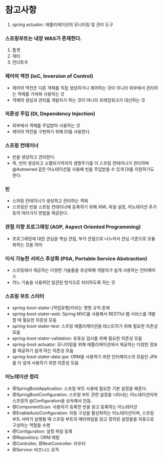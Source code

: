 # 참고사항
1. spring actuator: 애플리케이션의 모니터링 및 관리 도구

### 스프링부트는 내장 WAS가 존재한다.
1. 톰캣
2. 제티
3. 언더토우

### 제어의 역전 (IoC, Inversion of Control)
- 제어의 역전은 다른 객체를 직접 생성하거나 제어하는 것이 아니라 외부에서 관리하는 객체를 가져와 사용하는 것
- 객체의 생성과 관리를 개발자가 하는 것이 아니라 프레임워크가 대신하는 것

### 의존성 주입 (DI, Dependency Injection)
- 외부에서 객체를 주입받아 사용하는 것
- 제어의 역전을 구현하기 위해 DI를 사용한다.

### 스프링 컨테이너
- 빈을 생성하고 관리한다.
- 즉, 빈이 생성되고 소멸되기까지의 생명주기를 이 스프링 컨테이너가 관리하며 @Autowired 같은 어노테이션을 사용해 빈을 주입받을 수 있게 DI를 지원하기도 한다.

### 빈
- 스피링 컨테이너가 생성하고 관리하는 객체
- 스프링은 빈을 스프링 컨테이너에 등록하기 위해 XML 파일 설정, 어노테이션 추가등의 여러가지 방법을 제공한다.

### 관점 지향 프로그래밍 (AOP, Aspect Oriented Programming)
- 프로그래밍에 대한 관심을 핵심 관점, 부가 관점으로 나누어서 관심 기준으로 모듈화하는 것을 의미

### 이식 가능한 서비스 추상화 (PSA, Portable Service Abstraction)
- 스프링에서 제공하는 다양한 기술들을 추상화해 개발자가 쉽게 사용하는 인터페이스
- 어느 기술을 사용하던 일관된 방식으로 처리하도록 하는 것

### 스프링 부트 스타터
- spring-boot-stater-{작업유형}이라는 명명 규칙 존재
- spring-boot-stater-web: Spring MVC를 사용해서 RESTful 웹 서비스를 개발할 때 필요한 의존성 모음
- spring-boot-stater-test: 스프링 애플리케이션을 테스트하기 위해 필요한 의존성 모음
- spring-boot-stater-validation: 유효성 검사를 위해 필요한 의존성 모음
- spring-boot-actuator: 모니터링을 위해 애플리케이션에서 제공하는 다양한 정보를 제공하기 쉽게 하는 의존성 모음
- spring-boot-stater-data-jpa: ORM을 사용하기 위한 인터페이스의 모음인 JPA를 더 쉽게 사용하기 위한 의존성 모음

### 어노테이션 정리
- @SpringBootApplication: 스프링 부트 사용에 필요한 기본 설정을 해준다.
- @SpringBootConfiguration: 스프링 부트 관련 설정을 나타내는 어노테이션이며 스프링의 @Configuration을 상속해서 만듬.
- @ComponentScan: 사용자가 등록한 빈을 읽고 등록하는 어노테이션
- @EnableAutoConfiguration: 자동 구성을 활성화하는 어노테이션이며, 스프링 부트 서버가 실행될 때 스프링 부트의 메타파일을 읽고 정의된 설정들을 자동으로 구성하는 역할을 수행
- @Configuration: 설정 파일 등록
- @Repository: ORM 매핑
- @Controller, @RestController: 라우터
- @Service: 비즈니스 로직